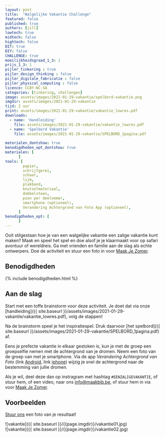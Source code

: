 ```yaml
---
layout: post
title:  "Walgelijke Vakantie Challenge"
featured: false
published: true
authors: [jill]
lowtech: true
midtech: false
hightech: false
DIT: true
DIY: false
CHALLENGE: true
moeilijkheidsgraad_1_3: 1
prijs_1_3: 1
pijler_tinkering : true
pijler_design_thinking : false
pijler_digitale_fabricatie : false
pijler_physical_computing : false
licence: CCBY-NC-SA 
categories: [tinkering, challenges]
image: assets/images/2021-01-29-vakantie/spelbord-vakantie.png
imgdir: assets/images/2021-01-29-vakantie
tijd: 2 uur
print: assets/images/2021-01-29-vakantie/vakantie_lowres.pdf
downloads: 
  - name: 'Handleiding'
    file: assets/images/2021-01-29-vakantie/vakantie_lowres.pdf
  - name: 'Spelbord Vakantie'
    file: assets/images/2021-01-29-vakantie/SPELBORD_1pagina.pdf
    
materialen_dontshow: true
benodigdheden_opt_dontshow: true
materialen: [
      ]
tools: [
        papier,
        schrijfgerei,
        schaar,
        lijm,
        plakband,
        knutselmateriaal,
        dobbelsteen,
        pion per deelnemer,
        smartphone (optioneel),
        Verandering Achtergrond van Foto App (optioneel),
      ]
benodigdheden_opt: [
      ]
---
```


Ooit stilgestaan hoe je van een walgelijke vakantie een zalige vakantie kunt maken?
Maak en speel het spel en doe alsof je je klaarmaakt voor op safari avontuur of wereldreis. Ga met vrienden en familie aan de slag als echte ontwerpers. Doe de activiteit en stuur een foto in voor [Maak Je Zomer](https://maakjezomer.be/).


## Benodigdheden

{% include benodigdheden.html %}

## Aan de slag

Start met een toffe brainstorm voor deze activiteit. Je doet dat via onze [handleiding]({{ site.baseurl }}/assets/images/2021-01-29-vakantie/vakantie_lowres.pdf), volg de stappen! 

Na de brainstorm speel je het inspiratiespel. Druk daarvoor [het spelbord]({{ site.baseurl }}/assets/images/2021-01-29-vakantie/SPELBORD_1pagina.pdf) af. 

Eens je prefecte vakantie in elkaar gestoken is, kun je met de groep een groepselfie nemen met de achtergrond van je dromen. Neem een foto van de groep van met je smartphone. Via de app *Verandering Achtergrond van Foto* (link [Android](https://play.google.com/store/apps/details?id=pics.phocus.autocrop.free), link [iphone](https://apps.apple.com/us/app/photo-background-changer/id984826712)) wijzig je snel de achtergrond naar de bestemming van jullie dromen. 

Als je wil, deel deze dan op instragram met hashtag `#EENZALIGEVAKANTIE`, of stuur hem, of een video, naar ons [info@maakbib.be](mailto:info@maakbib.be), of stuur hem in via voor [Maak Je Zomer](https://maakjezomer.be/).

## Voorbeelden

[Stuur ons](mailto:info@maakbib.be) een foto van je resultaat!

![vakantie]({{ site.baseurl }}/{{page.imgdir}}/vakantie01.jpg)  
![vakantie]({{ site.baseurl }}/{{page.imgdir}}/vakantie02.jpg)  
